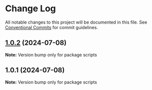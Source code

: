 # Change Log

All notable changes to this project will be documented in this file.
See [Conventional Commits](https://conventionalcommits.org) for commit guidelines.

## [1.0.2](https://github.com/Kallenju/notes/compare/scripts@1.0.1...scripts@1.0.2) (2024-07-08)

**Note:** Version bump only for package scripts

## 1.0.1 (2024-07-08)

**Note:** Version bump only for package scripts
